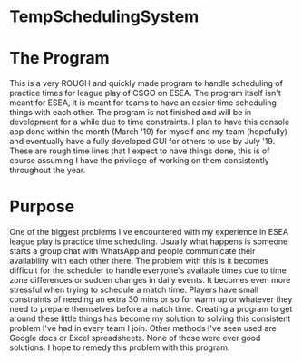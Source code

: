 # TempSchedulingSystem

# The Program
  This is a very ROUGH and quickly made program to handle scheduling of practice times for league play of CSGO 
on ESEA. The program itself isn't meant for ESEA, it is meant for teams to have an easier time scheduling things with
each other. The program is not finished and will be in development for a while due to time constraints.
I plan to have this console app done within the month (March '19) for myself and my team (hopefully) and eventually 
have a fully developed GUI for others to use by July '19. These are rough time lines that I expect to have things done,
this is of course assuming I have the privilege of working on them consistently throughout the year.

# Purpose
  One of the biggest problems I've encountered with my experience in ESEA league play is practice time scheduling.
Usually what happens is someone starts a group chat with WhatsApp and people communicate their availability with
each other there. The problem with this is it becomes difficult for the scheduler to handle everyone's available
times due to time zone differences or sudden changes in daily events. It becomes even more stressful when trying to
schedule a match time. Players have small constraints of needing an extra 30 mins or so for warm up or whatever they
need to prepare themselves before a match time. Creating a program to get around these little things has become my 
solution to solving this consistent problem I've had in every team I join. Other methods I've seen used are Google docs
or Excel spreadsheets. None of those were ever good solutions. I hope to remedy this problem with this program.
